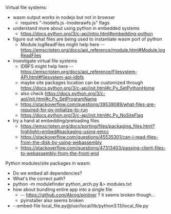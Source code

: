 Virtual file systems:
  * wasm output works in nodejs but not in browser
    * requires "-lnodefs.js -lnoderawfs.js" flags
  * understand more about using python in embedded systems
    * https://docs.python.org/3/c-api/intro.html#embedding-python
  * figure out what files are being used to instantiate wasm port of python
    * Module.logReadFiles might help here -- https://emscripten.org/docs/api_reference/module.html#Module.logReadFiles
  * investigate virtual file systems
    * IDBFS might help here -- https://emscripten.org/docs/api_reference/Filesystem-API.html#filesystem-api-idbfs
    * maybe site packages location can be customized through https://docs.python.org/3/c-api/init.html#c.Py_SetPythonHome
    * also check https://docs.python.org/3/c-api/init.html#c.Py_SetProgramName
    * https://stackoverflow.com/questions/39539089/what-files-are-required-for-py-initialize-to-run
    * https://docs.python.org/3/c-api/init.html#c.Py_NoSiteFlag
  * try a hand at embedding/preloading files
    * https://emscripten.org/docs/porting/files/packaging_files.html?highlight=embed#packaging-using-emcc
    * https://stackoverflow.com/questions/45535301/can-i-read-files-from-the-disk-by-using-webassembly
    * https://stackoverflow.com/questions/47313403/passing-client-files-to-webassembly-from-the-front-end

Python modules/site packages in wasm:
  * Do we embed all dependencies?
  * What's the correct path?
  * python -m modulefinder python_arch.py &> modules.txt
  * how about bundling entire app into a single file
    * -- https://github.com/Akrog/pinliner ? it seems broken though...
    * pyinstaller also seems broken
  * --embed-file local_file.py@/usr/local/lib/python3.13/local_file.py
